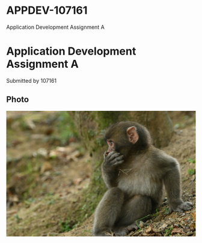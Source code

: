 # APPDEV-107161
Application Development Assignment A

# Application Development Assignment A

Submitted by 107161

## Photo

![Photo by Nagara Oyodo on Unsplash](nagara-oyodo-monkey.jpg)
